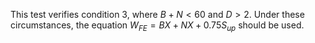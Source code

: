 This test verifies condition 3, where $B + N < 60$ and $D > 2$.
Under these circumstances, the equation $W_{FE} = BX + NX + 0.75S_{up}$
should be used.

